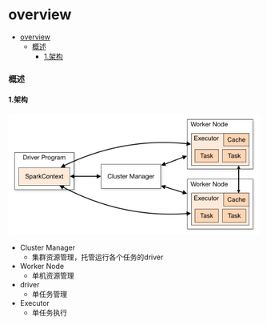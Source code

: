 # overview


<!-- @import "[TOC]" {cmd="toc" depthFrom=1 depthTo=6 orderedList=false} -->

<!-- code_chunk_output -->

- [overview](#overview)
    - [概述](#概述)
      - [1.架构](#1架构)

<!-- /code_chunk_output -->


### 概述

#### 1.架构
![](./imgs/overview_01.png)

* Cluster Manager
    * 集群资源管理，托管运行各个任务的driver
* Worker Node
    * 单机资源管理
* driver
    * 单任务管理
* Executor
    * 单任务执行
